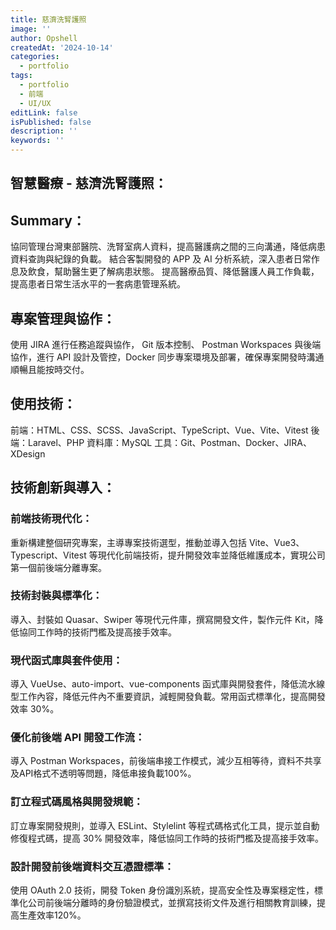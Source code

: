```yaml
---
title: 慈濟洗腎護照
image: ''
author: Opshell
createdAt: '2024-10-14'
categories:
  - portfolio
tags:
  - portfolio
  - 前端
  - UI/UX
editLink: false
isPublished: false
description: ''
keywords: ''
---
```

## 智慧醫療 - 慈濟洗腎護照：

## Summary：
協同管理台灣東部醫院、洗腎室病人資料，提高醫護病之間的三向溝通，降低病患資料查詢與紀錄的負載。
結合客製開發的 APP 及 AI 分析系統，深入患者日常作息及飲食，幫助醫生更了解病患狀態。
提高醫療品質、降低醫護人員工作負載，提高患者日常生活水平的一套病患管理系統。

## 專案管理與協作：
使用 JIRA 進行任務追蹤與協作， Git 版本控制、 Postman Workspaces 與後端協作，進行 API 設計及管控，Docker 同步專案環境及部署，確保專案開發時溝通順暢且能按時交付。

## 使用技術：
前端：HTML、CSS、SCSS、JavaScript、TypeScript、Vue、Vite、Vitest
後端：Laravel、PHP
資料庫：MySQL
工具：Git、Postman、Docker、JIRA、XDesign

## 技術創新與導入：
### 前端技術現代化：
重新構建整個研究專案，主導專案技術選型，推動並導入包括 Vite、Vue3、Typescript、Vitest 等現代化前端技術，提升開發效率並降低維護成本，實現公司第一個前後端分離專案。

### 技術封裝與標準化：
導入、封裝如 Quasar、Swiper 等現代元件庫，撰寫開發文件，製作元件 Kit，降低協同工作時的技術門檻及提高接手效率。

### 現代函式庫與套件使用：
導入 VueUse、auto-import、vue-components 函式庫與開發套件，降低流水線型工作內容，降低元件內不重要資訊，減輕開發負載。常用函式標準化，提高開發效率 30%。

### 優化前後端 API 開發工作流：
導入 Postman Workspaces，前後端串接工作模式，減少互相等待，資料不共享及API格式不透明等問題，降低串接負載100%。

### 訂立程式碼風格與開發規範：
訂立專案開發規則，並導入 ESLint、Stylelint 等程式碼格式化工具，提示並自動修復程式碼，提高 30% 開發效率，降低協同工作時的技術門檻及提高接手效率。

### 設計開發前後端資料交互憑證標準：
使用 OAuth 2.0 技術，開發 Token 身份識別系統，提高安全性及專案穩定性，標準化公司前後端分離時的身份驗證模式，並撰寫技術文件及進行相關教育訓練，提高生產效率120%。
